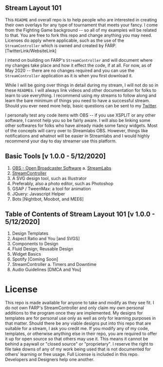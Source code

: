 ## Stream Layout 101

This `README` and overall repo is to help people
who are interested in creating their own overlays for any type of tournament
that meets your fancy. I come from the Fighting Game background -- so all
of my examples will be related to that. You are free to fork this repo and change
anything you may need. Licenses do apply where applicable, such as the use of the
`StreamController` which is owned and created by FARP. [TwitterLink/WebsiteLink]

I intend on building on FARP's `StreamController` and will document where my
changes take place and how it effect the code, if at all. For now, as of
May 2020 -- there are no changes required and you can use the `StreamController`
application as it is when you first download it.

While I will be going over things in detail during my stream, I will not do
so in these `README`s. I will always link videos and other documentation for
folks to learn to use everything. I recommend using my streams to follow along
and learn the bare minimum of things you need to have a successful stream.
Should you ever need more help, basic questions can be sent to my [Twitter](www.twitter.com/theiceyglaceon).

I personally test any code items with OBS -- if you use XSPLIT or any other software,
I cannot help you so be fairly aware. I will also be linking some other softwares for
folks who have already made some fancy widgets. Most of the concepts will carry over
to Streamlabs OBS. However, things like notifications and whatnot will be easier in
Streamlabs and I would highly recommend your day to day streamer use this platform.

## Basic Tools [v 1.0.0 - 5/12/2020]
1. [OBS - Open Broadcaster Software](obsproject.com)
  a. [StreamLabs](https://streamlabs.com/)
2. [StreamController](https://farpnut.net/streamcontrol/)
3. A SVG design tool, such as Illustrator
4. Preferably, also a photo editor, such as Photoshop
5. GSAP / TweenMax: a tool for animation
6. JQuery: Javascript Helper
7. Bots [Nightbot, Moobot, and MEE6]

## Table of Contents of Stream Layout 101 [v 1.0.0 - 5/12/2020]
1. Design Templates
  1. Aspect Ratio and You [and SVGS]
  2. Components to Design
  3. Fluid Design, Reusable Design
2. Widget Basics
  1. Spotify [Coming Soon]
  2. StreamController
    a. Timers and Downtime
3. Audio Guidelines [DMCA and You]

# License
  This repo is made available for anyone to take and modify as they see fit. I do not own FARP's StreamController
  and only claim my own personal additions to the program once they are implemented. My designs for templates
  are for personal use only as well as only for learning purposes in that matter. Should there be any viable designs put into this repo that are suitable for a stream, I ask you credit me. If you modify any of my code, templates, or otherwise anything else in their repo, you are required to offer it up for open source so that others may use it. This means it cannot be behind a paywall or "closed source" or "proprietary". I reserve the right to file take downs of any of my work being used that is not documented for others' learning or free usage. Full License is included in this repo. Developers and Designers help one another.
